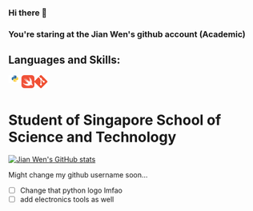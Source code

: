 ### Hi there 👋

### You're staring at the Jian Wen's github account (Academic)

## Languages and Skills:

<a href="https://www.python.org" target="_blank"> <img align="left" alt="Python" width="26px" src="https://github.com/jianwen-android/jianwen-android/blob/main/src/logos/python.png"/> </a>
<a href="https://swift.org" target="_blank"> <img align="left" alt="Swift" width="26px" src="https://github.com/jianwen-android/jianwen-android/blob/main/src/logos/swift.png"/> <a>
<a href="https://git-scm.com/" target="_blank"> <img align="left" alt="git" width="26px" src="https://github.com/jianwen-android/jianwen-android/blob/main/src/logos/git.png"/> </a>
<br />
<br />

# Student of Singapore School of Science and Technology

[![Jian Wen's GitHub stats](https://github-readme-stats.vercel.app/api?username=jianwen-android&count_private=true&show_icons=true&theme=radical)](https://github.com/anuraghazra/github-readme-stats)

Might change my github username soon...

- [ ] Change that python logo lmfao
- [ ] add electronics tools as well

<!--
**jianwen-android/jianwen-android** is a ✨ _special_ ✨ repository because its `README.md` (this file) appears on your GitHub profile.

Here are some ideas to get you started:

- 🔭 I’m currently working on ...
- 🌱 I’m currently learning ...
- 👯 I’m looking to collaborate on ...
- 🤔 I’m looking for help with ...
- 💬 Ask me about ...
- 📫 How to reach me: ...
- 😄 Pronouns: ...
- ⚡ Fun fact: ...
-->

